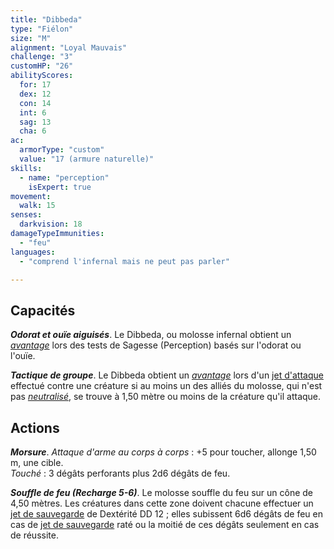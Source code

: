 ```yaml
---
title: "Dibbeda"
type: "Fiélon"
size: "M"
alignment: "Loyal Mauvais"
challenge: "3"
customHP: "26"
abilityScores:
  for: 17
  dex: 12
  con: 14
  int: 6
  sag: 13
  cha: 6
ac:
  armorType: "custom"
  value: "17 (armure naturelle)"
skills:
  - name: "perception"
    isExpert: true
movement:
  walk: 15
senses:
  darkvision: 18
damageTypeImmunities:
  - "feu"
languages:
  - "comprend l'infernal mais ne peut pas parler"

---
```

## Capacités
_**Odorat et ouïe aiguisés**_. Le Dibbeda, ou molosse infernal obtient un [_avantage_](/utiliser-les-caracteristiques/#avantage-et-desavantage) lors des tests de Sagesse (Perception) basés sur l'odorat ou l'ouïe.

_**Tactique de groupe**_. Le Dibbeda obtient un [_avantage_](/utiliser-les-caracteristiques/#avantage-et-desavantage) lors d'un [jet d'attaque](/combattre/#jets-d-attaque) effectué contre une créature si au moins un des alliés du molosse, qui n'est pas [_neutralisé_](/gerer-la-sante-du-personnage/#neutralise), se trouve à 1,50 mètre ou moins de la créature qu'il attaque.

## Actions
_**Morsure**_. _Attaque d'arme au corps à corps_ : +5 pour toucher, allonge 1,50 m, une cible.  
_Touché_ : 3 dégâts perforants plus 2d6 dégâts de feu.

_**Souffle de feu (Recharge 5-6)**_. Le molosse souffle du feu sur un cône de 4,50 mètres. Les créatures dans cette zone doivent chacune effectuer un [jet de sauvegarde](/utiliser-les-caracteristiques/#jets-de-sauvegarde) de Dextérité DD 12 ; elles subissent 6d6 dégâts de feu en cas de [jet de sauvegarde](/utiliser-les-caracteristiques/#jets-de-sauvegarde) raté ou la moitié de ces dégâts seulement en cas de réussite.
